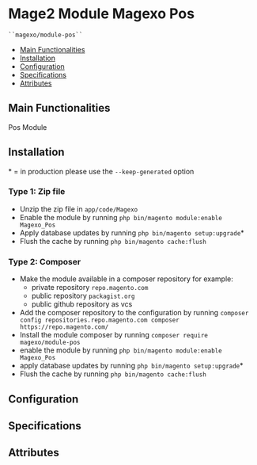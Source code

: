 # Mage2 Module Magexo Pos

    ``magexo/module-pos``

 - [Main Functionalities](#markdown-header-main-functionalities)
 - [Installation](#markdown-header-installation)
 - [Configuration](#markdown-header-configuration)
 - [Specifications](#markdown-header-specifications)
 - [Attributes](#markdown-header-attributes)


## Main Functionalities
Pos Module

## Installation
\* = in production please use the `--keep-generated` option

### Type 1: Zip file

 - Unzip the zip file in `app/code/Magexo`
 - Enable the module by running `php bin/magento module:enable Magexo_Pos`
 - Apply database updates by running `php bin/magento setup:upgrade`\*
 - Flush the cache by running `php bin/magento cache:flush`

### Type 2: Composer

 - Make the module available in a composer repository for example:
    - private repository `repo.magento.com`
    - public repository `packagist.org`
    - public github repository as vcs
 - Add the composer repository to the configuration by running `composer config repositories.repo.magento.com composer https://repo.magento.com/`
 - Install the module composer by running `composer require magexo/module-pos`
 - enable the module by running `php bin/magento module:enable Magexo_Pos`
 - apply database updates by running `php bin/magento setup:upgrade`\*
 - Flush the cache by running `php bin/magento cache:flush`


## Configuration




## Specifications




## Attributes



